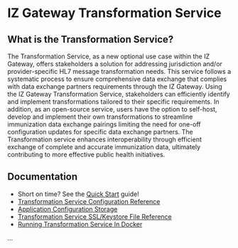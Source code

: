 # IZ Gateway Transformation Service

## What is the Transformation Service?

The Transformation Service, as a new optional use case within the IZ Gateway, offers stakeholders a solution for addressing jurisdiction and/or provider-specific HL7 message transformation needs. This service follows a systematic process to ensure comprehensive data exchange that complies with data exchange partners requirements through the IZ Gateway. Using the IZ Gateway Transformation Service, stakeholders can efficiently identify and implement transformations tailored to their specific requirements. In addition, as an open-source service, users have the option to self-host, develop and implement their own transformations to streamline immunization data exchange pairings limiting the need for one-off configuration updates for specific data exchange partners. The Transformation service enhances interoperability through efficient exchange of complete and accurate immunization data, ultimately contributing to more effective public health initiatives.

## Documentation

- Short on time? See the [Quick Start](./docs/QUICK_START.md) guide!
- [Transformation Service Configuration Reference](./docs/CONFIGURATION_REFERENCE.md)
- [Application Configuration Storage](./docs/APPLICATION_CONFIGURATION_STORAGE.md)
- [Transformation Service SSL/Keystore File Reference](./docs/KEYSTORE_FILES.md)
- [Running Transformation Service In Docker](./docs/RUNNING_IN_DOCKER.md)

...